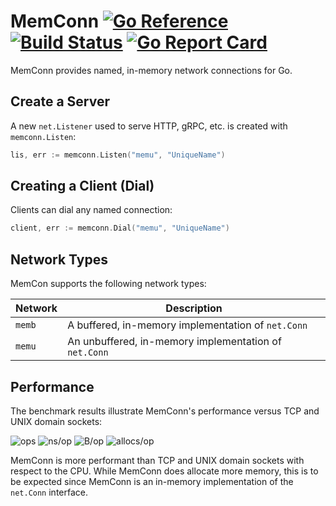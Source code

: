# MemConn [![Go Reference](https://pkg.go.dev/badge/github.com/akutz/memconn.svg)](https://pkg.go.dev/github.com/akutz/memconn) [![Build Status](https://travis-ci.org/akutz/memconn.svg?branch=master)](https://travis-ci.org/akutz/memconn) [![Go Report Card](https://goreportcard.com/badge/github.com/akutz/memconn)](https://goreportcard.com/report/github.com/akutz/memconn)
MemConn provides named, in-memory network connections for Go.

## Create a Server
A new `net.Listener` used to serve HTTP, gRPC, etc. is created with
`memconn.Listen`:

```go
lis, err := memconn.Listen("memu", "UniqueName")
```

## Creating a Client (Dial)
Clients can dial any named connection:

```go
client, err := memconn.Dial("memu", "UniqueName")
```

## Network Types
MemCon supports the following network types:

| Network | Description |
|---------|-------------|
| `memb`  | A buffered, in-memory implementation of `net.Conn` |
| `memu`  | An unbuffered, in-memory implementation of `net.Conn` |

## Performance
The benchmark results illustrate MemConn's performance versus TCP
and UNIX domain sockets:

![ops](https://imgur.com/o8mXla6.png "Ops (Larger is Better)")
![ns/op](https://imgur.com/8YvPmMU.png "Nanoseconds/Op (Smaller is Better)")
![B/op](https://imgur.com/vQSfIR2.png "Bytes/Op (Smaller is Better)")
![allocs/op](https://imgur.com/k263257.png "Allocs/Op (Smaller is Better)")

MemConn is more performant than TCP and UNIX domain sockets with respect
to the CPU. While MemConn does allocate more memory, this is to be expected
since MemConn is an in-memory implementation of the `net.Conn` interface.
